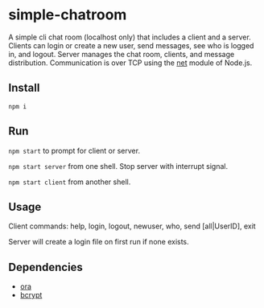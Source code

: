 # simple-chatroom

A simple cli chat room (localhost only) that includes a client and a server.  Clients can login or create a new user, send messages, see who is logged in, and logout.  Server manages the chat room, clients, and message distribution.  Communication is over TCP using the [net](https://nodejs.org/api/net.html) module of Node.js.

## Install

`npm i`

## Run

`npm start` to prompt for client or server.

`npm start server` from one shell. Stop server with interrupt signal.

`npm start client` from another shell.

## Usage

Client commands: help, login, logout, newuser, who, send [all|UserID], exit

Server will create a login file on first run if none exists.

## Dependencies

* [ora](https://github.com/sindresorhus/ora)
* [bcrypt](https://github.com/kelektiv/node.bcrypt.js)
